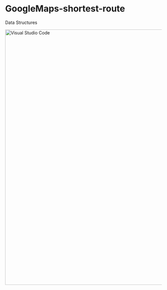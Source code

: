 # GoogleMaps-shortest-route
Data Structures

<img align="left" alt="Visual Studio Code" width="820px" src="https://github.com/harshithvh/GoogleMaps-shortest-route/blob/main/img/img-1.png" />

